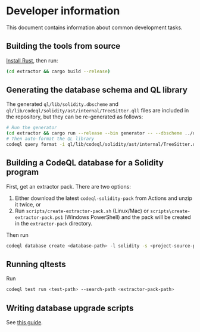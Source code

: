 # Developer information

This document contains information about common development tasks.

## Building the tools from source

[Install Rust](https://www.rust-lang.org/tools/install), then run:

```bash
(cd extractor && cargo build --release)
```

## Generating the database schema and QL library

The generated `ql/lib/solidity.dbscheme` and `ql/lib/codeql/solidity/ast/internal/TreeSitter.qll` files are included in the repository, but they can be re-generated as follows:

```bash
# Run the generator
(cd extractor && cargo run --release --bin generator -- --dbscheme ../ql/lib/solidity.dbscheme --library ../ql/lib/codeql/solidity/ast/internal/TreeSitter.qll)
# Then auto-format the QL library
codeql query format -i ql/lib/codeql/solidity/ast/internal/TreeSitter.qll
```

## Building a CodeQL database for a Solidity program

First, get an extractor pack. There are two options:

1. Either download the latest `codeql-solidity-pack` from Actions and unzip it twice, or
2. Run `scripts/create-extractor-pack.sh` (Linux/Mac) or `scripts\create-extractor-pack.ps1` (Windows PowerShell) and the pack will be created in the `extractor-pack` directory.

Then run

```bash
codeql database create <database-path> -l solidity -s <project-source-path> --search-path <extractor-pack-path>
```

## Running qltests

Run

```bash
codeql test run <test-path> --search-path <extractor-pack-path>
```

## Writing database upgrade scripts

See [this guide](prepare-db-upgrade.md).
